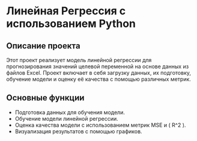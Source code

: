 # Линейная Регрессия с использованием Python

## Описание проекта

Этот проект реализует модель линейной регрессии для прогнозирования значений целевой переменной на основе данных из файлов Excel. Проект включает в себя загрузку данных, их подготовку, обучение модели и оценку её качества с помощью различных метрик.

## Основные функции

- Подготовка данных для обучения модели.
- Обучение модели линейной регрессии.
- Оценка качества модели с использованием метрик MSE и \( R^2 \).
- Визуализация результатов с помощью графиков.


